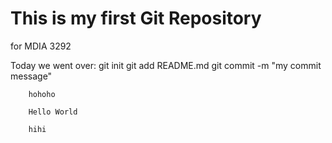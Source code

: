 # This is my first Git Repository
for MDIA 3292

Today we went over:
        git init
        git add README.md
        git commit -m "my commit message"

        hohoho

        Hello World

        hihi